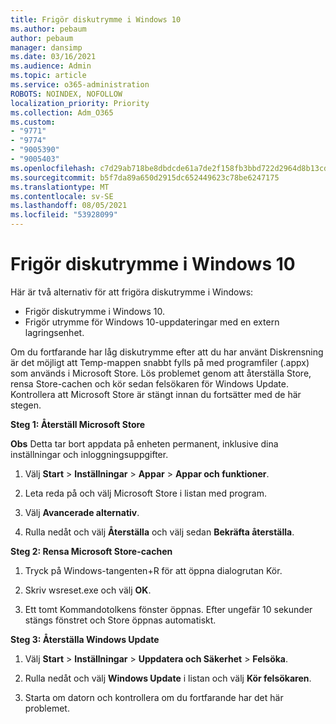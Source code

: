 ```yaml
---
title: Frigör diskutrymme i Windows 10
ms.author: pebaum
author: pebaum
manager: dansimp
ms.date: 03/16/2021
ms.audience: Admin
ms.topic: article
ms.service: o365-administration
ROBOTS: NOINDEX, NOFOLLOW
localization_priority: Priority
ms.collection: Adm_O365
ms.custom:
- "9771"
- "9774"
- "9005390"
- "9005403"
ms.openlocfilehash: c7d29ab718be8dbdcde61a7de2f158fb3bbd722d2964d8b13cde9936dd1e5ee1
ms.sourcegitcommit: b5f7da89a650d2915dc652449623c78be6247175
ms.translationtype: MT
ms.contentlocale: sv-SE
ms.lasthandoff: 08/05/2021
ms.locfileid: "53928099"
---
```

# <a name="free-up-drive-space-in-windows-10"></a>Frigör diskutrymme i Windows 10

Här är två alternativ för att frigöra diskutrymme i Windows:

- Frigör diskutrymme i Windows 10.
- Frigör utrymme för Windows 10-uppdateringar med en extern lagringsenhet.

Om du fortfarande har låg diskutrymme efter att du har använt Diskrensning är det möjligt att Temp-mappen snabbt fylls på med programfiler (.appx) som används i Microsoft Store. Lös problemet genom att återställa Store, rensa Store-cachen och kör sedan felsökaren för Windows Update. Kontrollera att Microsoft Store är stängt innan du fortsätter med de här stegen.

**Steg 1: Återställ Microsoft Store**

**Obs** Detta tar bort appdata på enheten permanent, inklusive dina inställningar och inloggningsuppgifter.

1. Välj **Start** > **Inställningar** > **Appar** > **Appar och funktioner**.

1. Leta reda på och välj Microsoft Store i listan med program.

1. Välj **Avancerade alternativ**.

1. Rulla nedåt och välj **Återställa** och välj sedan **Bekräfta återställa**.

**Steg 2: Rensa Microsoft Store-cachen**

1. Tryck på Windows-tangenten+R för att öppna dialogrutan Kör.

1. Skriv wsreset.exe och välj **OK**.

1. Ett tomt Kommandotolkens fönster öppnas. Efter ungefär 10 sekunder stängs fönstret och Store öppnas automatiskt.

**Steg 3: Återställa Windows Update**

1. Välj **Start** > **Inställningar** > **Uppdatera och Säkerhet** > **Felsöka**.

1. Rulla nedåt och välj **Windows Update** i listan och välj **Kör felsökaren**.

1. Starta om datorn och kontrollera om du fortfarande har det här problemet.

